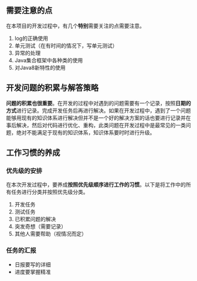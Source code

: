 ## 需要注意的点

在本项目的开发过程中，有几个**特别**需要关注的点需要注意。

1. log的正确使用
2. 单元测试（在有时间的情况下，写单元测试）
3. 异常的处理
4. Java集合框架中各种类的使用
5. 对Java8新特性的使用

## 开发问题的积累与解答策略

**问题的积累也很重要**。在开发的过程中对遇到的问题需要有一个记录，按照**日期的方式**进行记录。完成开发任务后再进行解决。如果在开发过程中，遇到了一个问题能够用现有的知识体系进行解决但并不是一个好的解决方案的话也要进行记录并在事后解决，然后对代码进行优化、重构，此类问题在开发过程中是最常见的一类问题，绝对不能满足于现有的知识体系，知识体系要时时进行升级。

## 工作习惯的养成

### 优先级的安排

在本次开发过程中，要养成**按照优先级顺序进行工作的习惯**。以下是将工作中的所有任务进行分类并按照优先级分类。

1. 开发任务
2. 测试任务
3. 已积累问题的解决
4. 突发奇想（需要记录）
5. 其他人需要帮助（视情况而定）

### 任务的汇报

* 日报要写的详细
* 进度要掌握精准